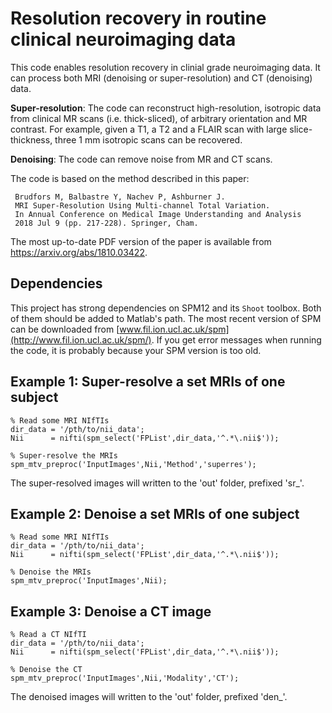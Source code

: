 # Resolution recovery in routine clinical neuroimaging data

This code enables resolution recovery in clinial grade neuroimaging data. It can process both MRI (denoising or super-resolution) and CT (denoising) data.

**Super-resolution**: The code can reconstruct high-resolution, isotropic data from clinical MR scans (i.e. thick-sliced), of arbitrary orientation and MR contrast. For example, given a T1, a T2 and a FLAIR scan with large slice-thickness, three 1 mm isotropic scans can be recovered. 

**Denoising**: The code can remove noise from MR and CT scans.

The code is based on the method described in this paper:

     Brudfors M, Balbastre Y, Nachev P, Ashburner J.
     MRI Super-Resolution Using Multi-channel Total Variation.
     In Annual Conference on Medical Image Understanding and Analysis
     2018 Jul 9 (pp. 217-228). Springer, Cham.
     
The most up-to-date PDF version of the paper is available from https://arxiv.org/abs/1810.03422.

## Dependencies

This project has strong dependencies on SPM12 and its `Shoot` toolbox. Both of them should be added to Matlab's path. The most recent version of SPM can be downloaded from [www.fil.ion.ucl.ac.uk/spm](http://www.fil.ion.ucl.ac.uk/spm/). If you get error messages when running the code, it is probably because your SPM version is too old.

## Example 1: Super-resolve a set MRIs of one subject

~~~~
% Read some MRI NIfTIs
dir_data = '/pth/to/nii_data';
Nii      = nifti(spm_select('FPList',dir_data,'^.*\.nii$'));

% Super-resolve the MRIs
spm_mtv_preproc('InputImages',Nii,'Method','superres');
~~~~

The super-resolved images will written to the 'out' folder, prefixed 'sr_'.

## Example 2: Denoise a set MRIs of one subject

~~~~
% Read some MRI NIfTIs
dir_data = '/pth/to/nii_data';
Nii      = nifti(spm_select('FPList',dir_data,'^.*\.nii$'));

% Denoise the MRIs
spm_mtv_preproc('InputImages',Nii);
~~~~

## Example 3: Denoise a CT image

~~~~
% Read a CT NIfTI
dir_data = '/pth/to/nii_data';
Nii      = nifti(spm_select('FPList',dir_data,'^.*\.nii$'));

% Denoise the CT
spm_mtv_preproc('InputImages',Nii,'Modality','CT');
~~~~

The denoised images will written to the 'out' folder, prefixed 'den_'.
